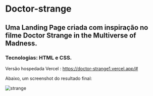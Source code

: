  

# Doctor-strange 

## Uma Landing Page criada com inspiração no filme Doctor Strange in the Multiverse of Madness. 

  

### Tecnologias: HTML e CSS. 


 Versão hospedada Vercel :  https://doctor-strange1.vercel.app/#

Abaixo, um screenshot do resultado final: 

![strange](https://user-images.githubusercontent.com/105828450/177999125-2c124f23-3fca-4586-94ff-870188c90fce.png) 

